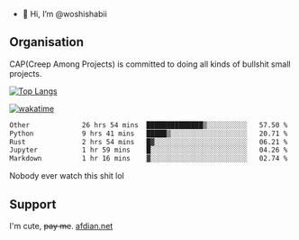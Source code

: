 - 👋 Hi, I’m @woshishabii

## Organisation

CAP(Creep Among Projects) is committed to doing all kinds of bullshit small projects.

[![Top Langs](https://github-readme-stats.vercel.app/api/top-langs/?username=woshishabii&layout=compact)](https://github.com/anuraghazra/github-readme-stats)

[![wakatime](https://wakatime.com/badge/user/34d02784-acc1-4a16-82d7-33fdb53c4ed6.svg)](https://wakatime.com/@34d02784-acc1-4a16-82d7-33fdb53c4ed6)


<!--START_SECTION:waka-->

```txt
Other             26 hrs 54 mins  ██████████████▒░░░░░░░░░░   57.50 %
Python            9 hrs 41 mins   █████▒░░░░░░░░░░░░░░░░░░░   20.71 %
Rust              2 hrs 54 mins   █▓░░░░░░░░░░░░░░░░░░░░░░░   06.21 %
Jupyter           1 hr 59 mins    █░░░░░░░░░░░░░░░░░░░░░░░░   04.26 %
Markdown          1 hr 16 mins    ▓░░░░░░░░░░░░░░░░░░░░░░░░   02.74 %
```

<!--END_SECTION:waka-->

Nobody ever watch this shit lol

## Support
I'm cute, ~~pay me~~.
[afdian.net](https://afdian.com/a/woshishabi)

<!---
woshishabii/woshishabii is a ✨ special ✨ repository because its `README.md` (this file) appears on your GitHub profile.
You can click the Preview link to take a look at your changes.
--->
